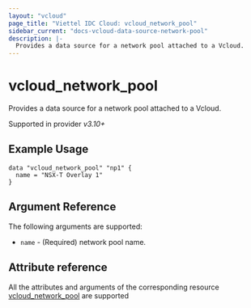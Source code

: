 ```yaml
---
layout: "vcloud"
page_title: "Viettel IDC Cloud: vcloud_network_pool"
sidebar_current: "docs-vcloud-data-source-network-pool"
description: |-
  Provides a data source for a network pool attached to a Vcloud.
---
```


# vcloud\_network\_pool

Provides a data source for a network pool attached to a Vcloud.

Supported in provider *v3.10+*

## Example Usage

```hcl
data "vcloud_network_pool" "np1" {
  name = "NSX-T Overlay 1"
}
```

## Argument Reference

The following arguments are supported:

* `name` - (Required) network pool name.

## Attribute reference

All the attributes and arguments of the corresponding resource [vcloud_network_pool](/providers/vmware/vcloud/latest/docs/resources/network_pool) are supported
